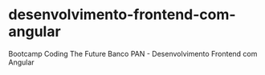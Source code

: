 # desenvolvimento-frontend-com-angular
Bootcamp Coding The Future Banco PAN - Desenvolvimento Frontend com Angular

